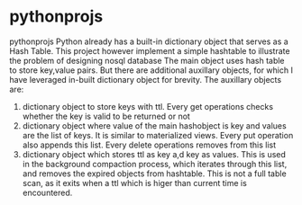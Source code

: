 # pythonprojs
pythonprojs
Python already has a built-in dictionary object that serves as a Hash Table. This project however implement a simple hashtable to illustrate the problem of designing nosql database
The main object uses hash table to store key,value pairs. But there are additional auxillary objects, for which I have leveraged in-built dictionary object for brevity.
The auxillary objects are:
1. dictionary object to store keys with ttl. Every get operations checks whether the key is valid to be returned or not
2. dictionary object where value of the main hashobject is key and values are the list of keys. It is similar to materialized views. Every put operation also appends this list. Every delete operations removes from this list
3. dictionary object which stores ttl as key a,d key as values. This is used in the background compaction process, which iterates through this list, and removes the expired objects from hashtable. This is not a full table scan, as it exits when a ttl which is higer than current time is encountered.

